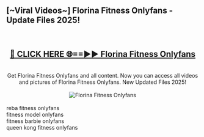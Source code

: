 <h2>[~Viral Videos~] Florina Fitness Onlyfans - Update Files 2025!</h2>
<br>
<div align="center">
<h2><a href="https://betterlinks.top/A2PfLJ" rel="nofollow">🔴 CLICK HERE 🌐==►► Florina Fitness Onlyfans</a></h2>
<br>
Get Florina Fitness Onlyfans and all content. Now you can access all videos and pictures of Florina Fitness Onlyfans. New Updated Files 2025!
<br>
<br>
<a href="https://betterlinks.top/A2PfLJ" rel="nofollow" data-target="animated-image.originalLink"><img src="https://i.ibb.co.com/WyWwxjT/player-gif2.gif" alt="Florina Fitness Onlyfans" style="max-width: 100%; display: inline-block;" data-target="animated-image.originalImage"></a>
</div>
<br>
reba fitness onlyfans<br>
fitness model onlyfans<br>
fitness barbie onlyfans<br>
queen kong fitness onlyfans
